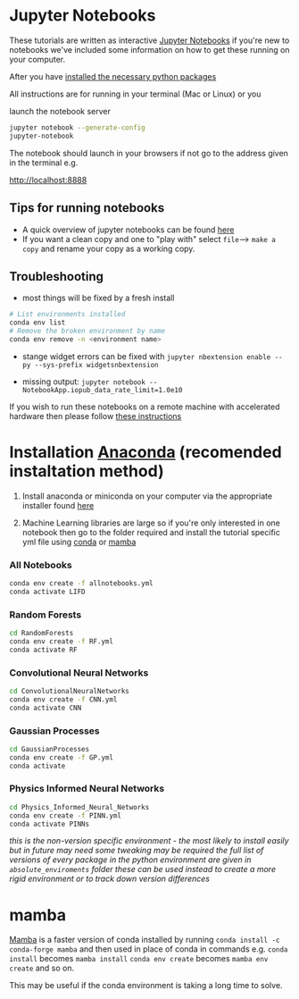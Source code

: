 # Jupyter Notebooks

These tutorials are written as interactive [Jupyter Notebooks](https://jupyter-notebook.readthedocs.io/en/stable/) if you're new to notebooks we've included some information on
how to get these running on your computer.

After you have [installed the necessary python packages](#Installation)

All instructions are for running in your terminal (Mac or Linux) or you

launch the notebook server

```bash
jupyter notebook --generate-config
jupyter-notebook
```

The notebook should launch in your browsers if not go to the address given in the terminal e.g.

[http://localhost:8888](http://localhost:8888)

## Tips for running notebooks

* A quick overview of jupyter notebooks can be found [here](https://www.dataquest.io/blog/jupyter-notebook-tutorial/)
* If you want a clean copy and one to "play with" select `file`--> `make a copy` and rename your copy as a working copy.

## Troubleshooting

* most things will be fixed by a fresh install
```bash
# List environments installed
conda env list
# Remove the broken environment by name
conda env remove -n <environment name>
```

* stange widget errors can be fixed with `jupyter nbextension enable --py --sys-prefix widgetsnbextension`

* missing output: `jupyter notebook --NotebookApp.iopub_data_rate_limit=1.0e10`

If you wish to run these notebooks on a remote machine with accelerated hardware then please follow [these instructions](https://github.com/cemac/cemac_generic/wiki/Jupyter-Notebooks-Via-SSH-Tunnelling)  


# Installation [Anaconda](https://medium.com/pankajmathur/what-is-anaconda-and-why-should-i-bother-about-it-4744915bf3e6) (recomended instaltation method)

1. Install anaconda or miniconda on your computer  via the appropriate installer found [here](https://conda.io/en/latest/miniconda.html)

2. Machine Learning libraries are large so if you're only interested in one notebook then go to the folder required and install the tutorial specific yml file using [conda](https://docs.conda.io/projects/conda/en/4.6.0/_downloads/52a95608c49671267e40c689e0bc00ca/conda-cheatsheet.pdf) or [mamba](#mamba)

### All Notebooks

```bash
conda env create -f allnotebooks.yml
conda activate LIFD
```

### Random Forests

```bash
cd RandomForests
conda env create -f RF.yml
conda activate RF
```
### Convolutional Neural Networks

```bash
cd ConvolutionalNeuralNetworks
conda env create -f CNN.yml
conda activate CNN
```

### Gaussian Processes

```bash
cd GaussianProcesses
conda env create -f GP.yml
conda activate
```

### Physics Informed Neural Networks

```bash
cd Physics_Informed_Neural_Networks
conda env create -f PINN.yml
conda activate PINNs
```

*this is the non-version specific environment - the most likely to install easily but in future may need some tweaking may be required the full list of versions of every package in the python environment are given in `absolute_enviroments` folder these can be used instead to create a more rigid environment or to track down version differences*

# mamba

[Mamba](https://mamba.readthedocs.io/en/latest/) is a faster version of conda installed by running `conda install -c conda-forge mamba` and then used in place of conda in commands e.g. `conda install` becomes `mamba install` `conda env create` becomes `mamba env create` and so on.

This may be useful if the conda environment is taking a long time to solve.
